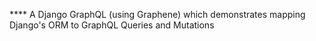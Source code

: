 **** A Django GraphQL (using Graphene) which demonstrates mapping Django's ORM to GraphQL Queries and Mutations